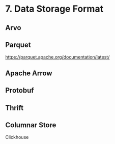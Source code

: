 # 7. Data Storage Format

## Arvo

## Parquet
https://parquet.apache.org/documentation/latest/

## Apache Arrow

## Protobuf

## Thrift

## Columnar Store

Clickhouse


